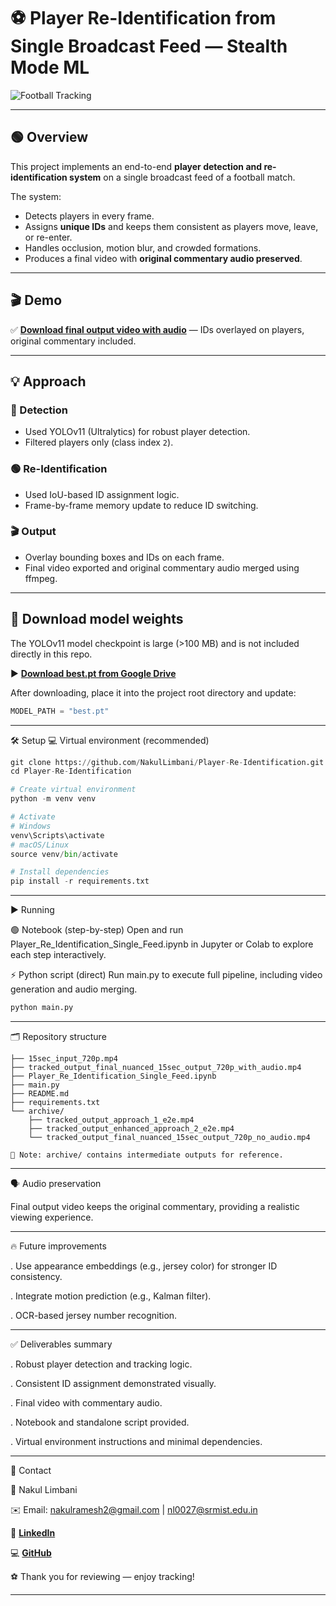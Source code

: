 # ⚽️ Player Re-Identification from Single Broadcast Feed — Stealth Mode ML

![Football Tracking](https://img.shields.io/badge/Player%20Tracking-Complete-green)

---

## 🟢 Overview
This project implements an end-to-end **player detection and re-identification system** on a single broadcast feed of a football match.

The system:
- Detects players in every frame.
- Assigns **unique IDs** and keeps them consistent as players move, leave, or re-enter.
- Handles occlusion, motion blur, and crowded formations.
- Produces a final video with **original commentary audio preserved**.

---

## 🎬 Demo

✅ **[Download final output video with audio](tracked_output_final_nuanced_15sec_output_720p_with_audio.mp4)** — IDs overlayed on players, original commentary included.

---

## 💡 Approach

### 🔎 Detection
- Used YOLOv11 (Ultralytics) for robust player detection.
- Filtered players only (class index `2`).

### 🟢 Re-Identification
- Used IoU-based ID assignment logic.
- Frame-by-frame memory update to reduce ID switching.

### 🎬 Output
- Overlay bounding boxes and IDs on each frame.
- Final video exported and original commentary audio merged using ffmpeg.

---

## 💾 Download model weights

The YOLOv11 model checkpoint is large (>100 MB) and is not included directly in this repo.

▶️ **[Download best.pt from Google Drive](https://drive.google.com/file/d/1-5fOSHOSB9UXyP_enOoZNAMScrePVcMD/view)**

After downloading, place it into the project root directory and update:

```python
MODEL_PATH = "best.pt"
```
---

🛠️ Setup
💻 Virtual environment (recommended)

```python
git clone https://github.com/NakulLimbani/Player-Re-Identification.git
cd Player-Re-Identification

# Create virtual environment
python -m venv venv

# Activate
# Windows
venv\Scripts\activate
# macOS/Linux
source venv/bin/activate

# Install dependencies
pip install -r requirements.txt
```
---

▶️ Running

🟢 Notebook (step-by-step)
Open and run Player_Re_Identification_Single_Feed.ipynb in Jupyter or Colab to explore each step interactively.

⚡ Python script (direct)
Run main.py to execute full pipeline, including video generation and audio merging.

```python
python main.py
```
---

🗂️ Repository structure
```
├── 15sec_input_720p.mp4
├── tracked_output_final_nuanced_15sec_output_720p_with_audio.mp4
├── Player_Re_Identification_Single_Feed.ipynb
├── main.py
├── README.md
├── requirements.txt
└── archive/
    ├── tracked_output_approach_1_e2e.mp4
    ├── tracked_output_enhanced_approach_2_e2e.mp4
    └── tracked_output_final_nuanced_15sec_output_720p_no_audio.mp4

💬 Note: archive/ contains intermediate outputs for reference.
```
---

🗣️ Audio preservation

Final output video keeps the original commentary, providing a realistic viewing experience.

---

🔥 Future improvements

. Use appearance embeddings (e.g., jersey color) for stronger ID consistency.

. Integrate motion prediction (e.g., Kalman filter).

. OCR-based jersey number recognition.

---

✅ Deliverables summary

. Robust player detection and tracking logic.

. Consistent ID assignment demonstrated visually.

. Final video with commentary audio.

. Notebook and standalone script provided.

. Virtual environment instructions and minimal dependencies.

---

💬 Contact

👤 Nakul Limbani

✉️ Email: nakulramesh2@gmail.com | nl0027@srmist.edu.in

💼 **[LinkedIn](https://www.linkedin.com/in/nakul-limbani/)**

💻 **[GitHub](https://github.com/NakulLimbani)**

⚽️ Thank you for reviewing — enjoy tracking!

---

